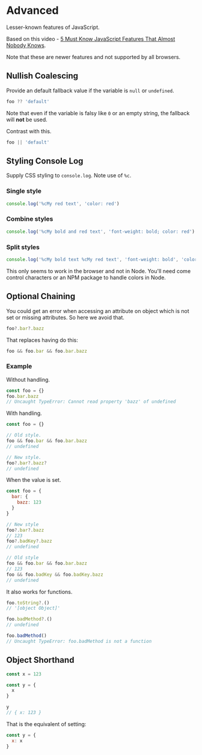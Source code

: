 # Advanced

Lesser-known features of JavaScript.

Based on this video - [5 Must Know JavaScript Features That Almost Nobody Knows](https://www.youtube.com/watch?v=v2tJ3nzXh8I&list=LL).

Note that these are newer features and not supported by all browsers.


## Nullish Coalescing

Provide an default fallback value if the variable is `null` or `undefined`.

```javascript
foo ?? 'default'
```

Note that even if the variable is falsy like `0` or an empty string, the fallback will **not** be used.

Contrast with this.

```javascript
foo || 'default'
```


## Styling Console Log

Supply CSS styling to `console.log`. Note use of `%c`.

### Single style

```javascript
console.log('%cMy red text', 'color: red')
```

### Combine styles

```javascript
console.log('%cMy bold and red text', 'font-weight: bold; color: red')
```

### Split styles

```javascript
console.log('%cMy bold text %cMy red text', 'font-weight: bold', 'color: red')
```


This only seems to work in the browser and not in Node. You'll need come control characters or an NPM package to handle colors in Node.


## Optional Chaining

You could get an error when accessing an attribute on object which is not set or missing attributes. So here we avoid that.

```javascript
foo?.bar?.bazz
```

That replaces having do this:

```javascript
foo && foo.bar && foo.bar.bazz
```

### Example

Without handling.

```javascript
const foo = {}
foo.bar.bazz
// Uncaught TypeError: Cannot read property 'bazz' of undefined
```

With handling.

```javascript
const foo = {}

// Old style.
foo && foo.bar && foo.bar.bazz
// undefined

// New style.
foo?.bar?.bazz?
// undefined
```

When the value is set.

```javascript
const foo = {
  bar: {
    bazz: 123
  }
}

// New style
foo?.bar?.bazz
// 123
foo?.badKey?.bazz
// undefined

// Old style
foo && foo.bar && foo.bar.bazz
// 123
foo && foo.badKey && foo.badKey.bazz
// undefined
```

It also works for functions.

```javascript
foo.toString?.()
// '[object Object]'

foo.badMethod?.()
// undefined

foo.badMethod()
// Uncaught TypeError: foo.badMethod is not a function
```

## Object Shorthand

```javascript
const x = 123

const y = {
  x
}

y
// { x: 123 }
```

That is the equivalent of setting:

```javascript
const y = {
  x: x
}
```
